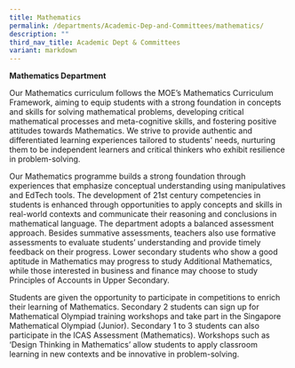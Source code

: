 ```yaml
---
title: Mathematics
permalink: /departments/Academic-Dep-and-Committees/mathematics/
description: ""
third_nav_title: Academic Dept & Committees
variant: markdown
---
```

**Mathematics Department**

Our Mathematics curriculum follows the MOE’s Mathematics Curriculum Framework, aiming to equip students with a strong foundation in concepts and skills for solving mathematical problems, developing critical mathematical processes and meta-cognitive skills, and fostering positive attitudes towards Mathematics. We strive to provide authentic and differentiated learning experiences tailored to students' needs, nurturing them to be independent learners and critical thinkers who exhibit resilience in problem-solving.

  

Our Mathematics programme builds a strong foundation through experiences that emphasize conceptual understanding using manipulatives and EdTech tools. The development of 21st century competencies in students is enhanced through opportunities to apply concepts and skills in real-world contexts and communicate their reasoning and conclusions in mathematical language. The department adopts a balanced assessment approach. Besides summative assessments, teachers also use formative assessments to evaluate students’ understanding and provide timely feedback on their progress. Lower secondary students who show a good aptitude in Mathematics may progress to study Additional Mathematics, while those interested in business and finance may choose to study Principles of Accounts in Upper Secondary.

  

Students are given the opportunity to participate in competitions to enrich their learning of Mathematics. Secondary 2 students can sign up for Mathematical Olympiad training workshops and take part in the Singapore Mathematical Olympiad (Junior). Secondary 1 to 3 students can also participate in the ICAS Assessment (Mathematics). Workshops such as ‘Design Thinking in Mathematics’ allow students to apply classroom learning in new contexts and be innovative in problem-solving.